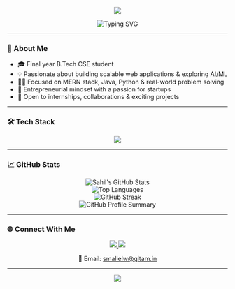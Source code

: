 <!-- Waving Banner -->
<p align="center">
  <img src="https://capsule-render.vercel.app/api?type=waving&color=0d1117&height=250&section=header&text=Hi,%20I'm%20Sahil%20👋&fontSize=40&fontAlignY=40&desc=Software%20Developer%20%7C%20MERN%20%7C%20Java%20%7C%20Python%20%7C%20AI/ML&descSize=20&descAlignY=60&theme=tokyonight" />
</p>

<p align="center">
  <img src="https://readme-typing-svg.demolab.com?font=Fira+Code&size=22&pause=1000&color=58A6FF&center=true&vCenter=true&width=500&lines=Final+Year+B.Tech+CSE+Student;MERN+Stack+%7C+Java+%7C+Python+%7C+AI/ML;Entrepreneurial+Mindset+%7C+Full-Stack+Developer" alt="Typing SVG" />
</p>

---

### 🚀 About Me

- 🎓 Final year B.Tech CSE student  
- 💡 Passionate about building scalable web applications & exploring AI/ML  
- 👨‍💻 Focused on MERN stack, Java, Python & real-world problem solving  
- 💼 Entrepreneurial mindset with a passion for startups  
- 🤝 Open to internships, collaborations & exciting projects

---

### 🛠 Tech Stack

<p align="center">
  <img src="https://skillicons.dev/icons?i=js,cpp,python,java,html,css,react,nodejs,express,mongodb,mysql,tailwind,git,github,vscode" />
</p>

---

### 📈 GitHub Stats

<p align="center">
  <img src="https://github-readme-stats.vercel.app/api?username=CodeWithSahil&show_icons=true&theme=tokyonight&hide_border=true" alt="Sahil's GitHub Stats" />
  <br/>
  <img src="https://github-readme-stats.vercel.app/api/top-langs/?username=CodeWithSahil&layout=compact&theme=tokyonight&hide_border=true" alt="Top Languages" />
  <br/>
  <img src="https://github-readme-streak-stats.herokuapp.com/?user=CodeWithSahil&theme=tokyonight&hide_border=true" alt="GitHub Streak" />
  <br/>
  <img src="https://github-profile-summary-cards.vercel.app/api/cards/profile-details?username=CodeWithSahil&theme=tokyonight" alt="GitHub Profile Summary" />
</p>

---

### 🌐 Connect With Me

<p align="center">
  <a href="https://www.linkedin.com/in/sahil-mallelwar-439082325" target="_blank">
    <img src="https://img.shields.io/badge/-LinkedIn-blue?style=for-the-badge&logo=linkedin" />
  </a>
  <a href="https://mail.google.com/mail/?view=cm&to=smallelw@gitam.in" target="_blank">
    <img src="https://img.shields.io/badge/-smallelw@gitam.in-D14836?style=for-the-badge&logo=gmail&logoColor=white" />
  </a>
</p>

<p align="center">
  📧 Email: <a href="mailto:smallelw@gitam.in">smallelw@gitam.in</a>
</p>

---

<p align="center">
  <img src="https://capsule-render.vercel.app/api?type=waving&color=0d1117&height=120&section=footer" />
</p>
